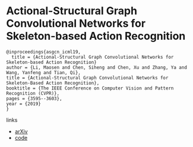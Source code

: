 # Actional-Structural Graph Convolutional Networks for Skeleton-based Action Recognition

```
@inproceedings{asgcn_icml19,
  title = {Actional-Structural Graph Convolutional Networks for Skeleton-based Action Recognition}
author = {Li, Maosen and Chen, Siheng and Chen, Xu and Zhang, Ya and Wang, Yanfeng and Tian, Qi},
title = {Actional-Structural Graph Convolutional Networks for Skeleton-Based Action Recognition},
booktitle = {The IEEE Conference on Computer Vision and Pattern Recognition (CVPR)},
pages = {3595--3603},
year = {2019}
}
```

links
- [arXiv](https://arxiv.org/abs/1904.12659)
- [code](https://github.com/limaosen0/AS-GCN)
